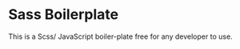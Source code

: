 <h1>Sass Boilerplate</h1>
<p>This is a Scss/ JavaScript boiler-plate free for any developer to use.</p>
